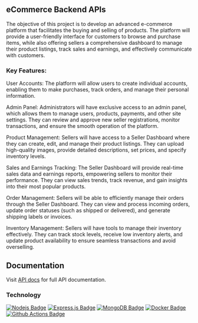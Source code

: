 ## eCommerce Backend APIs

The objective of this project is to develop an advanced e-commerce platform that facilitates the buying and selling of products. The platform will provide a user-friendly interface for customers to browse and purchase items, while also offering sellers a comprehensive dashboard to manage their product listings, track sales and earnings, and effectively communicate with customers.

### Key Features:

User Accounts: The platform will allow users to create individual accounts, enabling them to make purchases, track orders, and manage their personal information.

Admin Panel: Administrators will have exclusive access to an admin panel, which allows them to manage users, products, payments, and other site settings. They can review and approve new seller registrations, monitor transactions, and ensure the smooth operation of the platform.

Product Management: Sellers will have access to a Seller Dashboard where they can create, edit, and manage their product listings. They can upload high-quality images, provide detailed descriptions, set prices, and specify inventory levels.

Sales and Earnings Tracking: The Seller Dashboard will provide real-time sales data and earnings reports, empowering sellers to monitor their performance. They can view sales trends, track revenue, and gain insights into their most popular products.

Order Management: Sellers will be able to efficiently manage their orders through the Seller Dashboard. They can view and process incoming orders, update order statuses (such as shipped or delivered), and generate shipping labels or invoices.

Inventory Management: Sellers will have tools to manage their inventory effectively. They can track stock levels, receive low inventory alerts, and update product availability to ensure seamless transactions and avoid overselling.

## **Documentation**

Visit [API docs](./docs/api-docs.md) for full API documentation.

### Technology

[![Nodejs Badge](https://img.shields.io/badge/-Nodejs-3C873A?style=for-the-badge&labelColor=black&logo=node.js&logoColor=3C873A)](#) [![Express.js Badge](https://img.shields.io/badge/Express.js-000000?style=for-the-badge&logo=express&logoColor=white)](#) [![MongoDB Badge](https://img.shields.io/badge/MongoDB-4EA94B?style=for-the-badge&logo=mongodb&logoColor=white)](#) [![Docker Badge](https://img.shields.io/badge/Docker-2CA5E0?style=for-the-badge&logo=docker&logoColor=white)](#) [![Github Actions Badge](https://img.shields.io/badge/Github%20Actions-282a2e?style=for-the-badge&logo=githubactions&logoColor=367cfe)](#)
